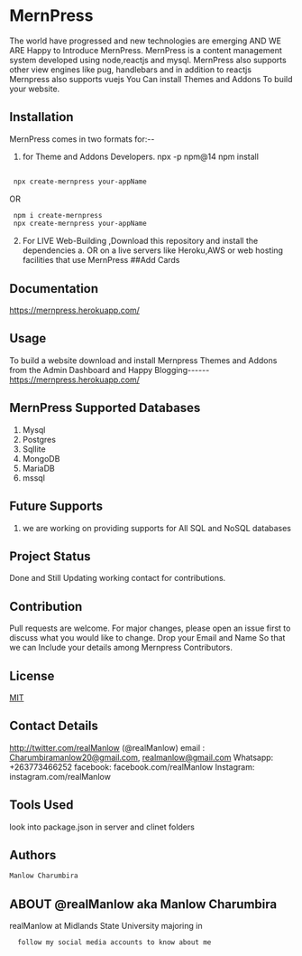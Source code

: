 # MernPress
The world have progressed and new technologies are emerging AND WE ARE Happy to Introduce MernPress. 
MernPress is a content management system developed using node,reactjs and mysql.
MernPress also supports other view engines like pug, handlebars and in addition to reactjs Mernpress also supports vuejs
You Can install Themes and Addons To build your website.

## Installation
MernPress comes in two formats for:-- 
 1. for Theme and Addons Developers. npx -p npm@14 npm install

 
```bash
 
 npx create-mernpress your-appName

```
OR

```bash
 npm i create-mernpress
 npx create-mernpress your-appName

```

 2. For LIVE Web-Building ,Download this repository and install the dependencies 
  a. OR on a live servers like Heroku,AWS or  web hosting facilities that use MernPress
##Add Cards

## Documentation
 https://mernpress.herokuapp.com/


  ## Usage
  To build a website download and install Mernpress Themes and Addons from the Admin Dashboard and Happy Blogging------ https://mernpress.herokuapp.com/

  ## MernPress Supported Databases
   1. Mysql
   2. Postgres
   3. Sqllite
   4. MongoDB
   5. MariaDB
   6. mssql


   ## Future Supports
   1. we are working on providing supports for All SQL and NoSQL databases 
   ## Project Status 
   Done and Still Updating working contact for contributions.

  ## Contribution
   Pull requests are welcome. For major changes, please open an issue first to discuss what you would like to change. Drop your Email and Name So that we can Include your details among Mernpress Contributors.

   ## License
[MIT](https://choosealicense.com/licenses/mit/)

## Contact Details
 http://twitter.com/realManlow (@realManlow)
 email : Charumbiramanlow20@gmail.com, realmanlow@gmail.com
 Whatsapp: +263773466252
 facebook: facebook.com/realManlow
 Instagram: instagram.com/realManlow 

## Tools Used
look into package.json in server and clinet folders


 ## Authors
 ```bash
 Manlow Charumbira
 ```
 ## ABOUT @realManlow aka Manlow Charumbira
 realManlow  at Midlands State University majoring in 
 ```bash
   follow my social media accounts to know about me
 ```
